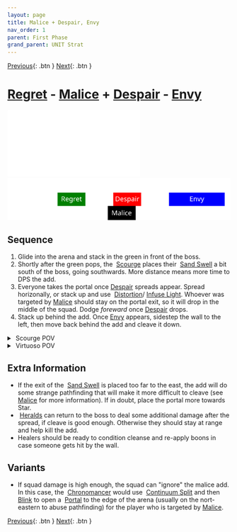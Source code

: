 ```yaml
---
layout: page
title: Malice + Despair, Envy
nav_order: 1
parent: First Phase
grand_parent: UNIT Strat
---
```


[Previous](../phase1.html){: .btn } [Next](seq2.html){: .btn }

# [Regret] - [Malice] + [Despair] - [Envy]

<div class="video-container">
  <iframe src="../../videos/phase1/seq1.mp4" frameborder="0" allowfullscreen></iframe>
</div>

<img class="seq-img" src="../../timelines/images/phase1/seq1.svg">

## Sequence

1. Glide into the arena and stack in the green in front of the boss.
2. Shortly after the green pops, the <img class="inline scourge"> [Scourge] places their <img class="inline sand-swell"> [Sand Swell] a bit south of the boss, going southwards. More distance means more time to DPS the add.
3. Everyone takes the portal once [Despair] spreads appear. Spread horizonally, or stack up and use  <img class="inline distort"> [Distortion]/<img class="inline glint_h"> [Infuse Light]. Whoever was targeted by [Malice] should stay on the portal exit, so it will drop in the middle of the squad. Dodge _foreward_ once [Despair] drops.
4. Stack up behind the add. Once [Envy] appears, sidestep the wall to the left, then move back behind the add and cleave it down.

<details>
  <summary><img class="inline scourge"> Scourge POV</summary>
  <iframe class="youtube-video" src="https://www.youtube.com/embed/PxAi-bWHTsg?si=96CSuM_yvkiQjOEv&start=11&end=40&mute=1 " frameborder="0" allow="accelerometer; clipboard-write; encrypted-media; gyroscope; picture-in-picture; web-share" referrerpolicy="strict-origin-when-cross-origin" allowfullscreen></iframe>
</details>

<details>
  <summary><img class="inline virtuoso"> Virtuoso POV</summary>
  <iframe class="youtube-video" src="https://www.youtube.com/embed/71JEURWXLko?si=YroyfB-PRhH9Z4Tv&start=16&end=56&mute=1 " frameborder="0" allow="accelerometer; clipboard-write; encrypted-media; gyroscope; picture-in-picture; web-share" referrerpolicy="strict-origin-when-cross-origin" allowfullscreen></iframe>
</details> 

## Extra Information
- If the exit of the <img class="inline sand-swell"> [Sand Swell] is placed too far to the east, the add will do some strange pathfinding that will make it more difficult to cleave (see [Malice] for more information). If in doubt, place the portal more towards <img class="inline star"> Star.
- <img class="inline herald"> [Heralds](https://wiki.guildwars2.com/wiki/Herald) can return to the boss to deal some additional damage after the spread, if cleave is good enough. Otherwise they should stay at range and help kill the add.
- Healers should be ready to condition cleanse and re-apply boons in case someone gets hit by the wall.

## Variants
- If squad damage is high enough, the squad can "ignore" the malice add. In this case, the <img class="inline chrono"> [Chronomancer] would use <img class="inline cs"> [Continuum Split] and then <img class="inline blink"> [Blink] to open a <img class="inline portal"> [Portal] to the edge of the arena (usually on the nort-eastern to abuse pathfinding) for the player who is targeted by [Malice].

[Previous](../phase1.html){: .btn } [Next](seq2.html){: .btn }

[Regret]: ../../mechanics/aspects/regret.html
[Envy]: ../../mechanics/aspects/envy.html
[Malice]: ../../mechanics/aspects/malice.html
[Despair]: ../../mechanics/aspects/despair.html
[Scourge]: https://wiki.guildwars2.com/wiki/Scourge
[Sand Swell]: https://wiki.guildwars2.com/wiki/Sand_Swell
[Distortion]: https://wiki.guildwars2.com/wiki/Distortion
[Infuse Light]: https://wiki.guildwars2.com/wiki/Infuse_Light
[Chronomancer]: https://wiki.guildwars2.com/wiki/Chronomancer
[Portal]: https://wiki.guildwars2.com/wiki/Portal_Entre
[Blink]: https://wiki.guildwars2.com/wiki/Blink
[Continuum Split]: https://wiki.guildwars2.com/wiki/Continuum_Split
